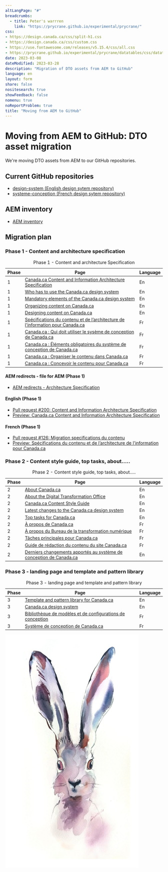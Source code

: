 ```yaml
---
altLangPage: "#"
breadcrumbs:
  - title: Peter's warrren
    link: "https://prycrane.github.io/experimental/prycrane/"
css:
- https://design.canada.ca/css/split-h1.css
- https://design.canada.ca/css/custom.css
- https://use.fontawesome.com/releases/v5.15.4/css/all.css
- https://prycrane.github.io/experimental/prycrane/datatables/css/datatables-fun.css
date: 2023-03-08
dateModified: 2023-03-28
description: "Migration of DTO assets from AEM to GitHub"
language: en
layout: form
share: false
nositesearch: true
showFeedback: false
nomenu: true
noReportProblem: true
title: "Moving from AEM to GitHub"
---
```

<div class="row">
  <div class="col-md-8">
    <h1 property="name" id="wb-cont" dir="ltr"><span class="stacked"><span>Moving from AEM to GitHub</span>: <span>DTO asset migration</span></span></h1>
    <p>We're moving DTO assets from AEM to our GitHub repositories.</p>
    <h2 class="h3 mrgn-tp-lg">Current GitHub repositories</h2>
    <ul class="fa-ul">
      <li><span class="fa-li"><span class="fas fa-code-branch"></span></span><a href="https://github.com/canada-ca/design-system">design-system (English design sytem repository)</a></li>
      <li><span class="fa-li"><span class="fas fa-code-branch"></span></span><a href="https://github.com/canada-ca/systeme-conception">systeme-conception (French design sytem repository)</a></li>
    </ul>
    <h2 class="h3 mrgn-tp-lg">AEM inventory</h2>
    <ul class="fa-ul">
      <li><span class="fa-li"><span class="fab fa-google-drive"></span></span><a href="https://docs.google.com/spreadsheets/d/1xbBwK4ximVygzuqV0Ie-cbQjEDvyVQLfZExcbLsupkw">AEM inventory</a></li>
    </ul>
    <h2 class="h3 mrgn-tp-lg">Migration plan</h2>
    <h3 class="h4 mrgn-tp-lg">Phase 1 - Content and architecture specification</h3>
    <section class="panel panel-default mrgn-tp-lg">
      <table class="table small table-striped table-bordered table-responsive">
        <caption class="wb-inv">
        Phase 1 - Content and architecture Specification
        </caption>
        <thead>
          <tr>
            <th class="text-center col-md-1">Phase</th>
            <th class="col-md-9">Page</th>
            <th class="text-center col-md-2">Language</th>
          </tr>
        </thead>
        <tbody>
          <tr>
            <td class="text-center">1</td>
            <td><a href="https://www.canada.ca/en/treasury-board-secretariat/services/government-communications/canada-content-information-architecture-specification.html">Canada.ca Content and Information Architecture Specification</a></td>
            <td class="text-center">En</td>
          </tr>
          <tr>
            <td class="text-center">1</td>
            <td><a href="https://www.canada.ca/en/treasury-board-secretariat/services/government-communications/canada-content-information-architecture-specification/usage-canadaca-design.html">Who has to use the Canada.ca design system</a></td>
            <td class="text-center">En</td>
          </tr>
          <tr>
            <td class="text-center">1</td>
            <td><a href="https://www.canada.ca/en/treasury-board-secretariat/services/government-communications/canada-content-information-architecture-specification/mandatory-elements.html">Mandatory elements of the Canada.ca design system</a></td>
            <td class="text-center">En</td>
          </tr>
          <tr>
            <td class="text-center">1</td>
            <td><a href="https://www.canada.ca/en/treasury-board-secretariat/services/government-communications/canada-content-information-architecture-specification/organizing-content.html">Organizing content on Canada.ca</a></td>
            <td class="text-center">En</td>
          </tr>
          <tr>
            <td class="text-center">1</td>
            <td><a href="https://www.canada.ca/en/treasury-board-secretariat/services/government-communications/canada-content-information-architecture-specification/templates.html">Designing content on Canada.ca</a></td>
            <td class="text-center">En</td>
          </tr>
          <tr>
            <td class="text-center">1</td>
            <td><a href="https://www.canada.ca/fr/secretariat-conseil-tresor/services/communications-gouvernementales/specifications-contenu-architecture-information-canada.html">Spécifications du contenu et de l’architecture de l'information pour Canada.ca</a></td>
            <td class="text-center">Fr</td>
          </tr>
          <tr>
            <td class="text-center">1</td>
            <td><a href="https://www.canada.ca/fr/secretariat-conseil-tresor/services/communications-gouvernementales/specifications-contenu-architecture-information-canada/utilisation-concept-canadaca.html">Canada.ca : Qui doit utiliser le sysème de conception de Canada.ca</a></td>
            <td class="text-center">Fr</td>
          </tr>
          <tr>
            <td class="text-center">1</td>
            <td><a href="https://www.canada.ca/fr/secretariat-conseil-tresor/services/communications-gouvernementales/specifications-contenu-architecture-information-canada/elements-obligatoires.html">Canada.ca : Éléments obligatoires du système de conception de Canada.ca</a></td>
            <td class="text-center">Fr</td>
          </tr>
          <tr>
            <td class="text-center">1</td>
            <td><a href="https://www.canada.ca/fr/secretariat-conseil-tresor/services/communications-gouvernementales/specifications-contenu-architecture-information-canada/organiser-contenu.html">Canada.ca : Organiser le contenu dans Canada.ca</a></td>
            <td class="text-center">Fr</td>
          </tr>
          <tr>
            <td class="text-center">1</td>
            <td><a href="https://www.canada.ca/fr/secretariat-conseil-tresor/services/communications-gouvernementales/specifications-contenu-architecture-information-canada/modeles.html">Canada.ca : Concevoir le contenu pour Canada.ca</a></td>
            <td class="text-center">Fr</td>
          </tr>
        </tbody>
      </table>
    </section>
    <h4 class="h5 mrgn-tp-lg">AEM redirects - file for AEM (Phase 1)</h4>
    <ul class="fa-ul">
      <li><span class="fa-li"><span class="fas fa-directions"></span></span><a href="https://docs.google.com/spreadsheets/d/1DL6_TF12ddaT2dzX-Zvulp8G-nviOxkP40h0fNzL14g/edit#gid=0">AEM redirects - Architecture Specification</a></li>
    </ul>
    <h4 class="h5 mrgn-tp-lg">English (Phase 1)</h4>
    <ul class="fa-ul">
      <li><span class="fa-li"><span class="fas fa-code-branch"></span></span><a href="https://github.com/canada-ca/design-system/pull/200">Pull request #200: Content and Information Architecture Specification</a></li>
      <li><span class="fa-li"><span class="fas fas fa-code"></span></span><a href="https://deploy-preview-200--design-system-canada-ca.netlify.app/architecture/canada-content-information-architecture-specification.html">Preview: Canada.ca Content and Information Architecture Specification</a></li>
    </ul>
    <h4 class="h5 mrgn-tp-lg">French (Phase 1)</h4>
    <ul class="fa-ul">
      <li><span class="fa-li"><span class="fas fa-code-branch"></span></span><a href="https://github.com/canada-ca/systeme-conception/pull/126">Pull request #126: Migration specifications du contenu</a></li>
      <li><span class="fa-li"><span class="fas fas fa-code"></span></span><a href="https://deploy-preview-126--systeme-conception-canada-ca.netlify.app/architecture/specifications-contenu-architecture-information-canada.html">Preview: Spécifications du contenu et de l’architecture de l'information pour Canada.ca</a></li>
    </ul>
    <h3 class="h4 mrgn-tp-lg">Phase 2 - Content style guide, top tasks, about.....</h3>
    <section class="panel panel-default mrgn-tp-lg">
      <table class="table small table-striped table-bordered table-responsive">
        <caption class="wb-inv">
        Phase 2 - Content style guide, top tasks, about.....
        </caption>
        <thead>
          <tr>
            <th class="text-center col-md-1">Phase</th>
            <th class="col-md-9">Page</th>
            <th class="text-center col-md-2">Language</th>
          </tr>
        </thead>
        <tbody>
          <tr>
            <td class="text-center">2</td>
            <td><a href="https://www.canada.ca/en/government/about.html">About Canada.ca</a></td>
            <td class="text-center">En</td>
          </tr>
          <tr>
            <td class="text-center">2</td>
            <td><a href="https://www.canada.ca/en/government/about/about-digital-transformation-office.html">About the Digital Transformation Office</a></td>
            <td class="text-center">En</td>
          </tr>
          <tr>
            <td class="text-center">2</td>
            <td><a href="https://www.canada.ca/en/treasury-board-secretariat/services/government-communications/canada-content-style-guide.html">Canada.ca Content Style Guide</a></td>
            <td class="text-center">En</td>
          </tr>
          <tr>
            <td class="text-center">2</td>
            <td><a href="https://www.canada.ca/en/government/about/design-system/latest-changes.html">Latest changes to the Canada.ca design system</a></td>
            <td class="text-center">En</td>
          </tr>
          <tr>
            <td class="text-center">2</td>
            <td><a href="https://www.canada.ca/en/government/about/top-tasks-for-canada-ca.html">Top tasks for Canada.ca</a></td>
            <td class="text-center">En</td>
          </tr>
          <tr>
            <td class="text-center">2</td>
            <td><a href="https://www.canada.ca/fr/gouvernement/a-propos.html">À propos de Canada.ca</a></td>
            <td class="text-center">Fr</td>
          </tr>
          <tr>
            <td class="text-center">2</td>
            <td><a href="https://www.canada.ca/fr/gouvernement/a-propos/a-propos-bureau-transformation-numerique.html">À propos du Bureau de la transformation numérique</a></td>
            <td class="text-center">Fr</td>
          </tr>
          <tr>
            <td class="text-center">2</td>
            <td><a href="https://www.canada.ca/fr/gouvernement/a-propos/taches-principales-pour-canada-ca.html">Tâches principales pour Canada.ca</a></td>
            <td class="text-center">Fr</td>
          </tr>
          <tr>
            <td class="text-center">2</td>
            <td><a href="https://www.canada.ca/fr/secretariat-conseil-tresor/services/communications-gouvernementales/guide-redaction-contenu-canada.html">Guide de rédaction du contenu du site Canada.ca</a></td>
            <td class="text-center">Fr</td>
          </tr>
          <tr>
            <td class="text-center">2</td>
            <td><a href="https://www.canada.ca/fr/gouvernement/a-propos/systeme-conception/derniers-changements.html">Derniers changements apportés au système de conception de Canada.ca</a></td>
            <td class="text-center">En</td>
          </tr>
        </tbody>
      </table>
    </section>
    <h3 class="h4 mrgn-tp-lg">Phase 3 - landing page and template and pattern library</h3>
    <section class="panel panel-default mrgn-tp-lg">
      <table class="table small table-striped table-bordered table-responsive">
        <caption class="wb-inv">
        Phase 3 - landing page and template and pattern library
        </caption>
        <thead>
          <tr>
            <th class="text-center col-md-1">Phase</th>
            <th class="col-md-9">Page</th>
            <th class="text-center col-md-2">Language</th>
          </tr>
        </thead>
        <tbody>
          <tr>
            <td class="text-center">3</td>
            <td><a href="https://www.canada.ca/en/government/about/design-system/pattern-library.html">Template and pattern library for Canada.ca</a></td>
            <td class="text-center">En</td>
          </tr>
          <tr>
            <td class="text-center">3</td>
            <td><a href="https://www.canada.ca/en/government/about/design-system.html">Canada.ca design system</a></td>
            <td class="text-center">En</td>
          </tr>
          <tr>
            <td class="text-center">3</td>
            <td><a href="https://www.canada.ca/fr/gouvernement/a-propos/systeme-conception/bibliotheque-modeles.html">Bibliothèque de modèles et de configurations de conception</a></td>
            <td class="text-center">Fr</td>
          </tr>
          <tr>
            <td class="text-center">3</td>
            <td><a href="https://www.canada.ca/fr/gouvernement/a-propos/systeme-conception.html">Système de conception de Canada.ca</a></td>
            <td class="text-center">Fr</td>
          </tr>
        </tbody>
      </table>
    </section>
  </div>
  <div class="col-md-4">
    <div><img src="./images/bunny20.png" alt="" class="img-responsive"></div>
  </div>
</div>

